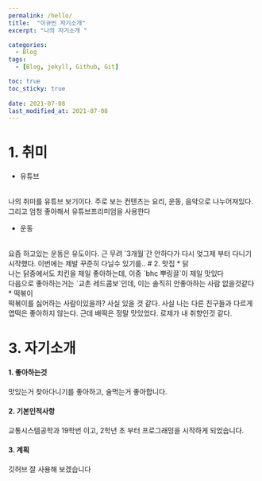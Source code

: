 ```yaml
---
permalink: /hello/
title:  "이규빈 자기소개"
excerpt: "나의 자기소개 "

categories:
  - Blog
tags:
  - [Blog, jekyll, Github, Git]

toc: true
toc_sticky: true
 
date: 2021-07-08
last_modified_at: 2021-07-08
---
```


# 1. 취미
  * 유튜브
  <br>
  나의 취미를 유튜브 보기이다. 주로 보는 컨텐츠는 요리, 운동, 음악으로 나누어져있다. 그리고 엄청 좋아해서 유튜브프리미엄을 사용한다
  
  * 운동
  <br>
  요즘 하고있는 운동은 유도이다. 근 무려 `3개월`간 안하다가 다시 엊그제 부터 다니기 시작했다. 이번에는 제발 꾸준히 다닐수 있기를..
# 2. 맛집
  * 닭
  <br> 
  나는 닭중에서도 치킨을 제일 좋아하는데, 이중 `bhc 뿌링끌`이 제일 맛있다 <br>
  다음으로 좋아하는거는 `교촌 레드콤보`인데, 이는 솔직히 안좋아하는 사람 없을것같다
  * 떡볶이<br>
  떡볶이를 싫어하는 사람이있을까? 사실 있을 것 같다. 사실 나는 다른 친구들과 다르게 엽떡은 좋아하지 않는다. 근데 배떡은 정말 맛있었다.
  로제가 내 취향인것 같다.
  <br>
  

# 3. 자기소개
#### 1. 좋아하는것 
맛있는거 찾아다니기를 좋아하고, 술먹는거 좋아합니다.
#### 2. 기본인적사항
교통시스템공학과 19학번 이고, 2학년 초 부터 프로그래밍을 시작하게 되었습니다.
#### 3. 계획
깃허브 잘 사용해 보겠습니다


